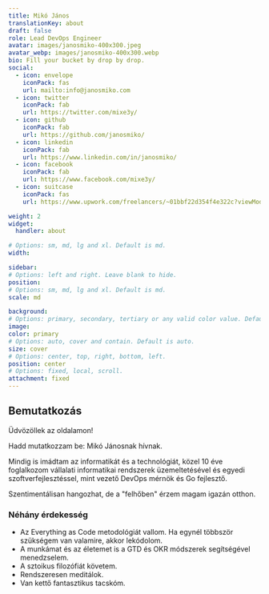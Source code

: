 ```yaml
---
title: Mikó János
translationKey: about
draft: false
role: Lead DevOps Engineer
avatar: images/janosmiko-400x300.jpeg
avatar_webp: images/janosmiko-400x300.webp
bio: Fill your bucket by drop by drop.
social:
  - icon: envelope
    iconPack: fas
    url: mailto:info@janosmiko.com
  - icon: twitter
    iconPack: fab
    url: https://twitter.com/mixe3y/
  - icon: github
    iconPack: fab
    url: https://github.com/janosmiko/
  - icon: linkedin
    iconPack: fab
    url: https://www.linkedin.com/in/janosmiko/
  - icon: facebook
    iconPack: fab
    url: https://www.facebook.com/mixe3y/
  - icon: suitcase
    iconPack: fas
    url: https://www.upwork.com/freelancers/~01bbf22d354f4e322c?viewMode=1

weight: 2
widget:
  handler: about

# Options: sm, md, lg and xl. Default is md.
width:

sidebar:
# Options: left and right. Leave blank to hide.
position:
# Options: sm, md, lg and xl. Default is md.
scale: md

background:
# Options: primary, secondary, tertiary or any valid color value. Default is primary.
image:
color: primary
# Options: auto, cover and contain. Default is auto.
size: cover
# Options: center, top, right, bottom, left.
position: center
# Options: fixed, local, scroll.
attachment: fixed
---
```


## Bemutatkozás

Üdvözöllek az oldalamon!

Hadd mutatkozzam be: Mikó Jánosnak hívnak.

Mindig is imádtam az informatikát és a technológiát, közel 10 éve foglalkozom vállalati informatikai rendszerek
üzemeltetésével és egyedi szoftverfejlesztéssel, mint vezető DevOps mérnök és Go fejlesztő.

Szentimentálisan hangozhat, de a "felhőben" érzem magam igazán otthon.

### Néhány érdekesség
- Az Everything as Code metodológiát vallom. Ha egynél többször szükségem van valamire, akkor lekódolom.
- A munkámat és az életemet is a GTD és OKR módszerek segítségével menedzselem.
- A sztoikus filozófiát követem.
- Rendszeresen meditálok.
- Van kettő fantasztikus tacskóm.
